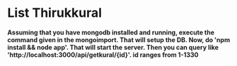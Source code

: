 # List Thirukkural

<b>Assuming that you have mongodb installed and running, execute the command given in the mongoimport. That will setup the DB. Now, do 'npm install && node app'. That will start the server. Then you can query like 'http://localhost:3000/api/getkural/{id}'. id ranges from 1-1330</b>

